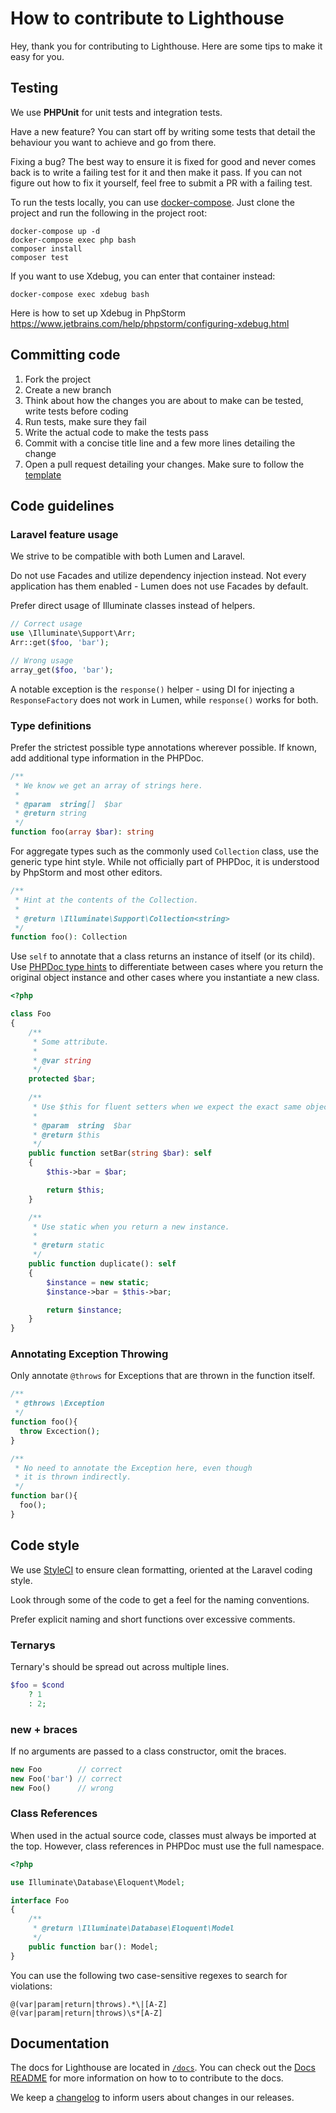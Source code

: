 # How to contribute to Lighthouse

Hey, thank you for contributing to Lighthouse. Here are some tips to make
it easy for you.

## Testing

We use **PHPUnit** for unit tests and integration tests.

Have a new feature? You can start off by writing some tests that detail
the behaviour you want to achieve and go from there.

Fixing a bug? The best way to ensure it is fixed for good and never comes
back is to write a failing test for it and then make it pass. If you can
not figure out how to fix it yourself, feel free to submit a PR with a
failing test.

To run the tests locally, you can use [docker-compose](https://docs.docker.com/compose/install/).
Just clone the project and run the following in the project root:

    docker-compose up -d
    docker-compose exec php bash
    composer install
    composer test

If you want to use Xdebug, you can enter that container instead:

    docker-compose exec xdebug bash

Here is how to set up Xdebug in PhpStorm https://www.jetbrains.com/help/phpstorm/configuring-xdebug.html

## Committing code

1. Fork the project
1. Create a new branch
1. Think about how the changes you are about to make can be tested, write tests before coding 
1. Run tests, make sure they fail
1. Write the actual code to make the tests pass
1. Commit with a concise title line and a few more lines detailing the change
1. Open a pull request detailing your changes. Make sure to follow the [template](./PULL_REQUEST_TEMPLATE.md)

## Code guidelines

### Laravel feature usage

We strive to be compatible with both Lumen and Laravel.

Do not use Facades and utilize dependency injection instead.
Not every application has them enabled - Lumen does not use Facades by default.

Prefer direct usage of Illuminate classes instead of helpers.

```php
// Correct usage
use \Illuminate\Support\Arr;
Arr::get($foo, 'bar');

// Wrong usage
array_get($foo, 'bar');
```

A notable exception is the `response()` helper - using DI for injecting a
`ResponseFactory` does not work in Lumen, while `response()` works for both.

### Type definitions

Prefer the strictest possible type annotations wherever possible.
If known, add additional type information in the PHPDoc.

```php
/**
 * We know we get an array of strings here.
 *
 * @param  string[]  $bar
 * @return string
 */
function foo(array $bar): string
```

For aggregate types such as the commonly used `Collection` class, use
the generic type hint style. While not officially part of PHPDoc, it is understood
by PhpStorm and most other editors.

```php
/**
 * Hint at the contents of the Collection.
 *
 * @return \Illuminate\Support\Collection<string>
 */
function foo(): Collection
```

Use `self` to annotate that a class returns an instance of itself (or its child).
Use [PHPDoc type hints](http://docs.phpdoc.org/guides/types.html#keywords) to
differentiate between cases where you return the original object instance and
other cases where you instantiate a new class.

```php
<?php

class Foo
{
    /**
     * Some attribute.
     *
     * @var string
     */
    protected $bar;
    
    /**
     * Use $this for fluent setters when we expect the exact same object back. 
     *
     * @param  string  $bar
     * @return $this
     */
    public function setBar(string $bar): self
    {
        $this->bar = $bar;

        return $this;
    }

    /**
     * Use static when you return a new instance.
     *
     * @return static
     */
    public function duplicate(): self
    {
        $instance = new static;
        $instance->bar = $this->bar;

        return $instance;
    }
}
```

### Annotating Exception Throwing

Only annotate `@throws` for Exceptions that are thrown in the function itself.

```php
/**
 * @throws \Exception
 */
function foo(){
  throw Excection();
}

/**
 * No need to annotate the Exception here, even though
 * it is thrown indirectly. 
 */
function bar(){
  foo();
}
```

## Code style

We use [StyleCI](https://styleci.io/) to ensure clean formatting, oriented
at the Laravel coding style.

Look through some of the code to get a feel for the naming conventions.

Prefer explicit naming and short functions over excessive comments.

### Ternarys

Ternary's should be spread out across multiple lines.

```php
$foo = $cond
    ? 1
    : 2;
```

### new + braces

If no arguments are passed to a class constructor, omit the braces.

```php
new Foo        // correct
new Foo('bar') // correct
new Foo()      // wrong
```

### Class References

When used in the actual source code, classes must always be imported at the top.
However, class references in PHPDoc must use the full namespace.

```php
<?php

use Illuminate\Database\Eloquent\Model;

interface Foo
{
    /**
     * @return \Illuminate\Database\Eloquent\Model
     */
    public function bar(): Model;
}
```

You can use the following two case-sensitive regexes to search for violations:

```regexp
@(var|param|return|throws).*\|[A-Z]
@(var|param|return|throws)\s*[A-Z]
```

## Documentation

The docs for Lighthouse are located in [`/docs`](/docs).
You can check out the [Docs README](/docs/README.md) for more information on how to to contribute to the docs.

We keep a [changelog](/CHANGELOG.md) to inform users about changes in our releases.
